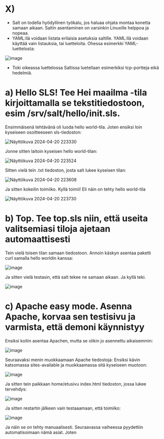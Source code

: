 # X)

- Salt on todella hyödyllinen työkalu, jos haluaa ohjata montaa konetta samaan aikaan. Saltin asentaminen on varsinkin Linuxille helppoa ja nopeaa.
- YAML:llä voidaan listata erilaisia asetuksia saltille. YAML:llä voidaan käyttää vain listauksia, tai luetteloita. Ohessa esimerkki YAML-luettelosta:

![image](https://github.com/LeeviHuttunen/Palvelintenhallinta/assets/165004822/bcb06011-596a-41f2-a84f-1a8738bbbac8)

- Toki oikeassa luettelossa Saltissa luetellaan esimerkiksi tcp-portteja eikä hedelmiä.


# a) Hello SLS! Tee Hei maailma -tila kirjoittamalla se tekstitiedostoon, esim /srv/salt/hello/init.sls.

Ensimmäisenä tehtävänä oli luoda hello world-tila. Joten ensiksi loin kyseiseen osoitteeseen sls-tiedoston:

![Näyttökuva 2024-04-20 223330](https://github.com/LeeviHuttunen/Palvelintenhallinta/assets/165004822/591fa939-c67f-4013-b56e-e2ba5ae92042)

Jonne sitten laitoin kyseisen hello world-tilan:

![Näyttökuva 2024-04-20 223524](https://github.com/LeeviHuttunen/Palvelintenhallinta/assets/165004822/83de97b1-99d9-4450-847b-396806384c1a)

Sitten vielä tein .txt tiedoston, josta salt lukee kyseisen tilan:

![Näyttökuva 2024-04-20 223608](https://github.com/LeeviHuttunen/Palvelintenhallinta/assets/165004822/e6dd961c-7d83-4c89-bf72-4ee01aa98f31)

Ja sitten kokeilin toimiiko. Kyllä toimii! Eli näin on tehty hello world-tila

![Näyttökuva 2024-04-20 223730](https://github.com/LeeviHuttunen/Palvelintenhallinta/assets/165004822/60a4cb1d-81a3-4e7b-a458-d5e407d0b016)



# b) Top. Tee top.sls niin, että useita valitsemiasi tiloja ajetaan automaattisesti

Tein vielä toisen tilan samaan tiedostoon. Annoin käskyn asentaa paketti curl samalla hello worldin kanssa:

![image](https://github.com/LeeviHuttunen/Palvelintenhallinta/assets/165004822/5f54d8d4-46e1-4515-a063-0b3407e677aa)

Ja sitten vielä testasin, että salt tekee ne samaan aikaan. Ja kyllä teki.

![image](https://github.com/LeeviHuttunen/Palvelintenhallinta/assets/165004822/c45a90b4-5b97-4dd3-98b5-2c109976ddb5)


# c) Apache easy mode. Asenna Apache, korvaa sen testisivu ja varmista, että demoni käynnistyy

Ensiksi koitin asentaa Apachen, mutta se olikin jo asennettu aikaisemmin:

![image](https://github.com/LeeviHuttunen/Palvelintenhallinta/assets/165004822/242d4bae-0b1f-4d81-83e9-85e5cf922fb9)

Seuraavaksi menin muokkaamaan Apache tiedostoja: Ensiksi kävin katsomassa sites-available ja muokkaamassa sitä kyseiseen muotoon:

![image](https://github.com/LeeviHuttunen/Palvelintenhallinta/assets/165004822/0f775261-7b9e-4653-8f1d-e980daf71c77)

Ja sitten tein paikkaan home/etusivu index.html tiedoston, jossa lukee tervehdys:

![image](https://github.com/LeeviHuttunen/Palvelintenhallinta/assets/165004822/48dd7f28-fc34-4dda-9558-ff280dc2869f)

Ja sitten restartin jälkeen vain testaaamaan, että toimiiko:

![image](https://github.com/LeeviHuttunen/Palvelintenhallinta/assets/165004822/b3f8f9c0-8941-4295-bfd6-350684a90295)

Ja näin se on tehty manuaalisesti. Seuraavassa vaiheessa pyydettiin automatisoimaan nämä asiat. Joten 

